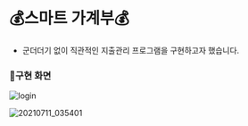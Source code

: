 # 💰스마트 가계부💰
- 군더더기 없이 직관적인 지출관리 프로그램을 구현하고자 했습니다.


### 🔎구현 화면
![login](https://user-images.githubusercontent.com/73736082/125173751-c995a300-e1fb-11eb-9ae7-b80ea432d764.png)


![20210711_035401](https://user-images.githubusercontent.com/73736082/125173766-e205bd80-e1fb-11eb-9a20-723a1463d3d6.png)
